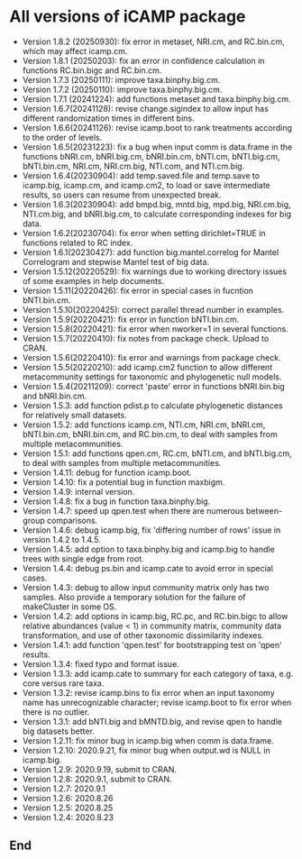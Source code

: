 # All versions of iCAMP package
- Version 1.8.2 (20250930): fix error in metaset, NRI.cm, and RC.bin.cm, which may affect icamp.cm.
- Version 1.8.1 (20250203): fix an error in confidence calculation in functions RC.bin.bigc and RC.bin.cm.
- Version 1.7.3 (20250111): improve taxa.binphy.big.cm.
- Version 1.7.2 (20250110): improve taxa.binphy.big.cm.
- Version 1.7.1 (20241224): add functions metaset and taxa.binphy.big.cm.
- Version 1.6.7(20241128): revise change.sigindex to allow input has different randomization times in different bins.
- Version 1.6.6(20241126): revise icamp.boot to rank treatments according to the order of levels.
- Version 1.6.5(20231223): fix a bug when input comm is data.frame in the functions bNRI.cm, bNRI.big.cm, bNRI.bin.cm, bNTI.cm, bNTI.big.cm, bNTI.bin.cm, NRI.cm, NRI.cm.big, NTI.com, and NTI.cm.big.
- Version 1.6.4(20230904): add temp.saved.file and temp.save to icamp.big, icamp.cm, and icamp.cm2, to load or save intermediate results, so users can resume from unexpected break.
- Version 1.6.3(20230904): add bmpd.big, mntd.big, mpd.big, NRI.cm.big, NTI.cm.big, and bNRI.big.cm, to calculate corresponding indexes for big data.
- Version 1.6.2(20230704): fix error when setting dirichlet=TRUE in functions related to RC index.
- Version 1.6.1(20230427): add function big.mantel.correlog for Mantel Correlogram and stepwise Mantel test of big data.
- Version 1.5.12(20220529): fix warnings due to working directory issues of some examples in help documents.
- Version 1.5.11(20220426): fix error in special cases in fucntion bNTI.bin.cm.
- Version 1.5.10(20220425): correct parallel thread number in examples.
- Version 1.5.9(20220421): fix error in function bNTI.bin.cm.
- Version 1.5.8(20220421): fix error when nworker=1 in several functions.
- Version 1.5.7(20220410): fix notes from package check. Upload to CRAN.
- Version 1.5.6(20220410): fix error and warnings from package check.
- Version 1.5.5(20220210): add icamp.cm2 function to allow different metacommunity settings for taxonomic and phylogenetic null models.
- Version 1.5.4(20211209): correct 'paste' error in functions bNRI.bin.big and bNRI.bin.cm.
- Version 1.5.3: add function pdist.p to calculate phylogenetic distances for relatively small datasets.
- Version 1.5.2: add functions icamp.cm, NTI.cm, NRI.cm, bNRI.cm, bNTI.bin.cm, bNRI.bin.cm, and RC.bin.cm, to deal with samples from multiple metacommunities.
- Version 1.5.1: add functions qpen.cm, RC.cm, bNTI.cm, and bNTI.big.cm, to deal with samples from multiple metacommunities.
- Version 1.4.11: debug for function icamp.boot.
- Version 1.4.10: fix a potential bug in function maxbigm.
- Version 1.4.9: internal version.
- Version 1.4.8: fix a bug in function taxa.binphy.big.
- Version 1.4.7: speed up qpen.test when there are numerous between-group comparisons.
- Version 1.4.6: debug icamp.big, fix 'differing number of rows' issue in version 1.4.2 to 1.4.5.
- Version 1.4.5: add option to taxa.binphy.big and icamp.big to handle trees with single edge from root.
- Version 1.4.4: debug ps.bin and icamp.cate to avoid error in special cases.
- Version 1.4.3: debug to allow input community matrix only has two samples. Also provide a temporary solution for the failure of makeCluster in some OS.
- Version 1.4.2: add options in icamp.big, RC.pc, and RC.bin.bigc to allow relative abundances (value < 1) in community matrix, community data transformation, and use of other taxonomic dissimilarity indexes.
- Version 1.4.1: add function 'qpen.test' for bootstrapping test on 'qpen' results.
- Version 1.3.4: fixed typo and format issue.
- Version 1.3.3: add icamp.cate to summary for each category of taxa, e.g. core versus rare taxa.
- Version 1.3.2: revise icamp.bins to fix error when an input taxonomy name has unrecognizable character; revise icamp.boot to fix error when there is no outlier.
- Version 1.3.1: add bNTI.big and bMNTD.big, and revise qpen to handle big datasets better.
- Version 1.2.11: fix minor bug in icamp.big when comm is data.frame.
- Version 1.2.10: 2020.9.21, fix minor bug when output.wd is NULL in icamp.big.
- Version 1.2.9: 2020.9.19, submit to CRAN.
- Version 1.2.8: 2020.9.1, submit to CRAN.
- Version 1.2.7: 2020.9.1
- Version 1.2.6: 2020.8.26
- Version 1.2.5: 2020.8.25
- Version 1.2.4: 2020.8.23
## End
